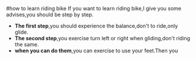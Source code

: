 #how to learn riding bike
If you want to learn riding bike,I give you some advises,you  should be step by step.
* **The first step**,you should experience the balance,don't to ride,only glide.
* **The second step**,you exercise turn left or right when gliding,don't riding the same.
* **when you can do them**,you can exercise to use your feet.Then you
